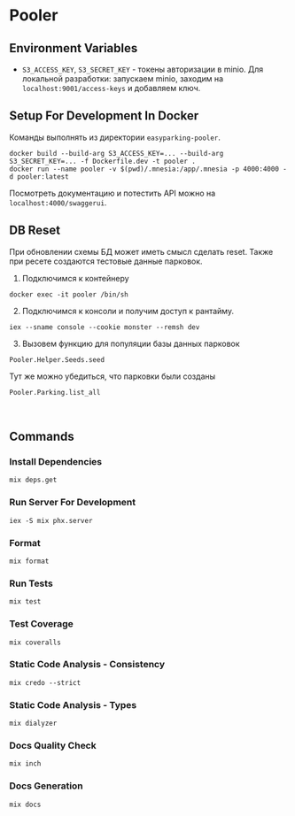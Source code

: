 # Pooler

## Environment Variables
* `S3_ACCESS_KEY`, `S3_SECRET_KEY` - токены авторизации в minio.
Для локальной разработки: запускаем minio, заходим на `localhost:9001/access-keys` и добавляем ключ.

## Setup For Development In Docker
Команды выполнять из директории `easyparking-pooler`.
```
docker build --build-arg S3_ACCESS_KEY=... --build-arg S3_SECRET_KEY=... -f Dockerfile.dev -t pooler .
docker run --name pooler -v $(pwd)/.mnesia:/app/.mnesia -p 4000:4000 -d pooler:latest
```
Посмотреть документацию и потестить API можно на `localhost:4000/swaggerui`.

## DB Reset
При обновлении схемы БД может иметь смысл сделать reset. Также при ресете создаются тестовые данные парковок.

1. Подключимся к контейнеру
```
docker exec -it pooler /bin/sh
```
2. Подключимся к консоли и получим доступ к рантайму.
```
iex --sname console --cookie monster --remsh dev
```
3. Вызовем функцию для популяции базы данных парковок
```
Pooler.Helper.Seeds.seed
```

Тут же можно убедиться, что парковки были созданы
```
Pooler.Parking.list_all
```
 
## Commands
### Install Dependencies
```
mix deps.get
```
### Run Server For Development
```
iex -S mix phx.server
```
### Format
```
mix format
```
### Run Tests
```
mix test
```
### Test Coverage
```
mix coveralls
```
### Static Code Analysis - Consistency
```
mix credo --strict
```
### Static Code Analysis - Types
```
mix dialyzer
```
### Docs Quality Check
```
mix inch
```
### Docs Generation
```
mix docs
```
